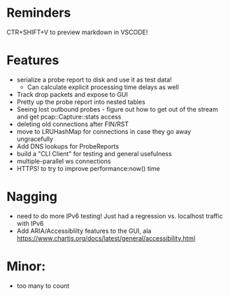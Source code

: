 # Reminders

CTR+SHIFT+V to preview markdown in VSCODE!

# Features

* serialize a probe report to disk and use it as test data!
  * Can calculate explicit processing time delays as well
* Track drop packets and expose to GUI
* Pretty up the probe report into nested tables
* Seeing lost outbound probes - figure out how to get out of the stream and get pcap::Capture::stats access
* deleting old connections after FIN/RST
* move to LRUHashMap for connections in case they go away ungracefully
* Add DNS lookups for ProbeReports
* build a "CLI Client" for testing and general usefulness
* multiple-parallel ws connections
* HTTPS! to try to improve performance:now() time

# Nagging
* need to do more IPv6 testing!  Just had a regression vs. localhost traffic with IPv6
* Add ARIA/Accessiblilty features to the GUI, ala https://www.chartjs.org/docs/latest/general/accessibility.html

# Minor:
* too many to count